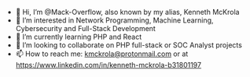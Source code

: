 - 👋 Hi, I’m @Mack-Overflow, also known by my alias, Kenneth McKrola
- 👀 I’m interested in Network Programming, Machine Learning, Cybersecurity and Full-Stack Development
- 🌱 I’m currently learning PHP and React
- 💞️ I’m looking to collaborate on PHP full-stack or SOC Analyst projects
- 📫 How to reach me: kmckrola@protonmail.com or at https://www.linkedin.com/in/kenneth-mckrola-b31801197

<!---
Mack-Overflow/Mack-Overflow is a ✨ special ✨ repository because its `README.md` (this file) appears on your GitHub profile.
You can click the Preview link to take a look at your changes.
--->
